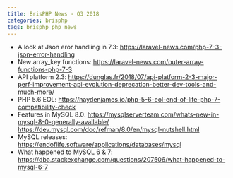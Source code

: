 ```yaml
---
title: BrisPHP News - Q3 2018
categories: brisphp
tags: brisphp php news
---
```


- A look at Json eror handling in 7.3: <https://laravel-news.com/php-7-3-json-error-handling>
- New array_key functions: <https://laravel-news.com/outer-array-functions-php-7-3>
- API platform 2.3: <https://dunglas.fr/2018/07/api-platform-2-3-major-perf-improvement-api-evolution-deprecation-better-dev-tools-and-much-more/>
- PHP 5.6 EOL: <https://haydenjames.io/php-5-6-eol-end-of-life-php-7-compatibility-check>
- Features in MySQL 8.0: <https://mysqlserverteam.com/whats-new-in-mysql-8-0-generally-available/> <https://dev.mysql.com/doc/refman/8.0/en/mysql-nutshell.html>
- MySQL releases: <https://endoflife.software/applications/databases/mysql>
- What happened to MySQL 6 & 7: <https://dba.stackexchange.com/questions/207506/what-happened-to-mysql-6-7>
